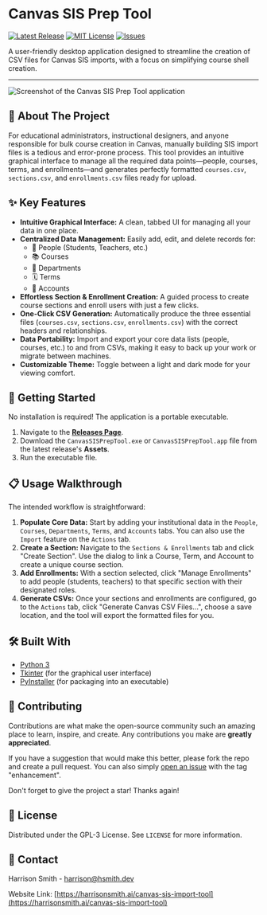 # Canvas SIS Prep Tool

[![Latest Release](https://img.shields.io/github/v/release/hsmith-dev/canvas-sis-prep-tool?style=for-the-badge)](https://github.com/hsmith-dev/canvas-sis-prep-tool/releases)
[![MIT License](https://img.shields.io/github/license/hsmith-dev/canvas-sis-prep-tool?style=for-the-badge)](https://github.com/hsmith-dev/canvas-sis-prep-tool/blob/main/LICENSE)
[![Issues](https://img.shields.io/github/issues/hsmith-dev/canvas-sis-prep-tool?style=for-the-badge)](https://github.com/hsmith-dev/canvas-sis-prep-tool/issues)

A user-friendly desktop application designed to streamline the creation of CSV files for Canvas SIS imports, with a focus on simplifying course shell creation.

---

![Screenshot of the Canvas SIS Prep Tool application]([https://i.imgur.com/your-screenshot-url.png](https://github.com/hsmith-dev/canvas-sis-prep-tool/blob/main/app-image.png)) 

## 🎯 About The Project

For educational administrators, instructional designers, and anyone responsible for bulk course creation in Canvas, manually building SIS import files is a tedious and error-prone process. This tool provides an intuitive graphical interface to manage all the required data points—people, courses, terms, and enrollments—and generates perfectly formatted `courses.csv`, `sections.csv`, and `enrollments.csv` files ready for upload.

## ✨ Key Features

* **Intuitive Graphical Interface:** A clean, tabbed UI for managing all your data in one place.
* **Centralized Data Management:** Easily add, edit, and delete records for:
    * 👥 People (Students, Teachers, etc.)
    * 📚 Courses
    * 🏢 Departments
    * 🗓️ Terms
    * 📂 Accounts
* **Effortless Section & Enrollment Creation:** A guided process to create course sections and enroll users with just a few clicks.
* **One-Click CSV Generation:** Automatically produce the three essential files (`courses.csv`, `sections.csv`, `enrollments.csv`) with the correct headers and relationships.
* **Data Portability:** Import and export your core data lists (people, courses, etc.) to and from CSVs, making it easy to back up your work or migrate between machines.
* **Customizable Theme:** Toggle between a light and dark mode for your viewing comfort.

## 🚀 Getting Started

No installation is required! The application is a portable executable.

1.  Navigate to the [**Releases Page**](https://github.com/hsmith-dev/canvas-sis-prep-tool/releases).
2.  Download the `CanvasSISPrepTool.exe` or `CanvasSISPrepTool.app` file from the latest release's **Assets**.
3.  Run the executable file.

## 📋 Usage Walkthrough

The intended workflow is straightforward:

1.  **Populate Core Data:** Start by adding your institutional data in the `People`, `Courses`, `Departments`, `Terms`, and `Accounts` tabs. You can also use the `Import` feature on the `Actions` tab.
2.  **Create a Section:** Navigate to the `Sections & Enrollments` tab and click "Create Section". Use the dialog to link a Course, Term, and Account to create a unique course section.
3.  **Add Enrollments:** With a section selected, click "Manage Enrollments" to add people (students, teachers) to that specific section with their designated roles.
4.  **Generate CSVs:** Once your sections and enrollments are configured, go to the `Actions` tab, click "Generate Canvas CSV Files...", choose a save location, and the tool will export the formatted files for you.

## 🛠️ Built With

* [Python 3](https://www.python.org/)
* [Tkinter](https://docs.python.org/3/library/tkinter.html) (for the graphical user interface)
* [PyInstaller](https://pyinstaller.org/) (for packaging into an executable)

## 🤝 Contributing

Contributions are what make the open-source community such an amazing place to learn, inspire, and create. Any contributions you make are **greatly appreciated**.

If you have a suggestion that would make this better, please fork the repo and create a pull request. You can also simply [open an issue](https://github.com/hsmith-dev/canvas-sis-prep-tool/issues) with the tag "enhancement".

Don't forget to give the project a star! Thanks again!

## 📄 License

Distributed under the GPL-3 License. See `LICENSE` for more information.

## 📧 Contact

Harrison Smith - harrison@hsmith.dev

Website Link: [https://harrisonsmith.ai/canvas-sis-import-tool](https://harrisonsmith.ai/canvas-sis-import-tool)
